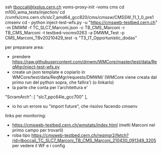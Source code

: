 ssh tboccali@lxplus.cern.ch
voms-proxy-init -voms cms
cd m100_wma_tests/injection/
cd /cvmfs/cms.cern.ch/slc7_amd64_gcc820/cms/cmssw/CMSSW_11_1_0_pre1
cmsenv
cd -
python inject-test-wfs.py -u "https://cmsweb-testbed.cern.ch" -m DMWM -f TC_SLC7_Marconi.json -c TB_CMS_Marconi -r TB_CMS_Marconi -t testbed-vocms0263 -a DMWM_Test -p CMS_Marconi_TBv20210429_test -s "T3_IT_Opportunistic_dodas"



per preparare area:
- prendere https://raw.githubusercontent.com/dmwm/WMCore/master/test/data/ReqMgr/inject-test-wfs.py
- create un json template e copiarlo in WMCore/test/data/ReqMgr/requests/DMWM/  (WMCore viene creata dal primo run del python sopra, che fallira') (o linkarlo)
- la parte che conta per l'architettura e' 

"ScramArch": [
            "slc7_ppc64le_gcc700"
        ],
        
        
- io ho un errore su "import future", che risolvo facendo cmsenv


links per monitoring:
- https://cmsweb-testbed.cern.ch/wmstats/index.html (metti Marconi nel primo campo per trovarli)
- roba tipo https://cmsweb-testbed.cern.ch/reqmgr2/fetch?rid=tboccali_TC_SLC7_Marconi_TB_CMS_Marconi_210430_091349_3205 per vedere il WF e i config
